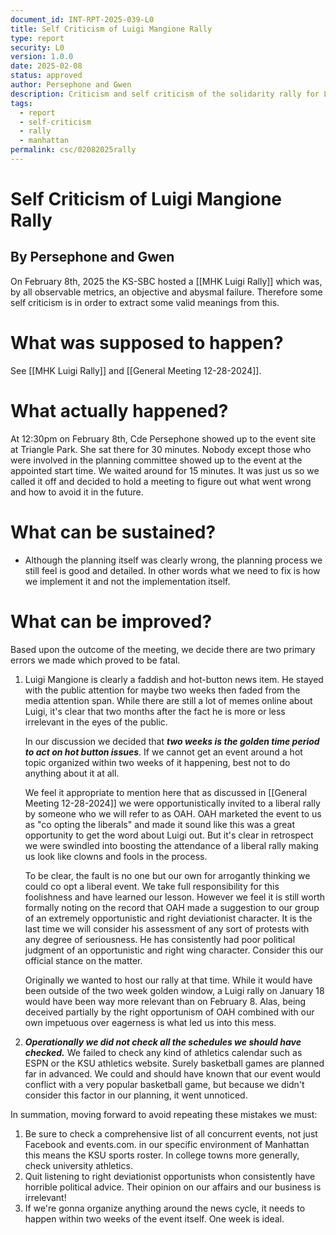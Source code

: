 ```yaml
---
document_id: INT-RPT-2025-039-L0
title: Self Criticism of Luigi Mangione Rally
type: report
security: L0
version: 1.0.0
date: 2025-02-08
status: approved
author: Persephone and Gwen
description: Criticism and self criticism of the solidarity rally for Luigi Mangione in Manhattan
tags:
  - report
  - self-criticism
  - rally
  - manhattan
permalink: csc/02082025rally
---
```

# Self Criticism of Luigi Mangione Rally
## By Persephone and Gwen

On February 8th, 2025 the KS-SBC hosted a [[MHK Luigi Rally]] which was, by all observable metrics, an objective and abysmal failure. Therefore some self criticism is in order to extract some valid meanings from this.

# What was supposed to happen?

See [[MHK Luigi Rally]] and [[General Meeting 12-28-2024]].

# What actually happened?

At 12:30pm on February 8th, Cde Persephone showed up to the event site at Triangle Park. She sat there for 30 minutes. Nobody except those who were involved in the planning committee showed up to the event at the appointed start time. We waited around for 15 minutes. It was just us so we called it off and decided to hold a meeting to figure out what went wrong and how to avoid it in the future.

# What can be sustained?

- Although the planning itself was clearly wrong, the planning process we still feel is good and detailed. In other words what we need to fix is how we implement it and not the implementation itself.

# What can be improved?
 Based upon the outcome of the meeting, we decide there are two primary errors we made which proved to be fatal.
1. Luigi Mangione is clearly a faddish and hot-button news item. He stayed with the public attention for maybe two weeks then faded from the media attention span. While there are still a lot of memes online about Luigi, it's clear that two months after the fact he is more or less irrelevant in the eyes of the public.

	In our discussion we decided that ***two weeks is the golden time period to act on hot button issues***. If we cannot get an event around a hot topic organized within two weeks of it happening, best not to do anything about it at all.

	We feel it appropriate to mention here that as discussed in [[General Meeting 12-28-2024]] we were opportunistically invited to a liberal rally by someone who we will refer to as OAH. OAH marketed the event to us as "co opting the liberals" and made it sound like this was a great opportunity to get the word about Luigi out. But it's clear in retrospect we were swindled into boosting the attendance of a liberal rally making us look like clowns and fools in the process.
	
	To be clear, the fault is no one but our own for arrogantly thinking we could co opt a liberal event. We take full responsibility for this foolishness and have learned our lesson. However we feel it is still worth formally noting on the record that OAH made a suggestion to our group of an extremely opportunistic and right deviationist character. It is the last time we will consider his assessment of any sort of protests with any degree of seriousness. He has consistently had poor political judgment of an opportunistic and right wing character. Consider this our official stance on the matter.
	
	Originally we wanted to host our rally at that time. While it would have been outside of the two week golden window, a Luigi rally on January 18 would have been way more relevant than on February 8. Alas, being deceived partially by the right opportunism of OAH combined with our own impetuous over eagerness is what led us into this mess.
2. ***Operationally we did not check all the schedules we should have checked.*** We failed to check any kind of athletics calendar such as ESPN or the KSU athletics website. Surely basketball games are planned far in advanced. We could and should have known that our event would conflict with a very popular basketball game, but because we didn't consider this factor in our planning, it went unnoticed.

In summation, moving forward to avoid repeating these mistakes we must:

1. Be sure to check a comprehensive list of all concurrent events, not just Facebook and events.com. in our specific environment of Manhattan this means the KSU sports roster. In college towns more generally, check university athletics.
2. Quit listening to right deviationist opportunists whon consistently have horrible political advice. Their opinion on our affairs and our business is irrelevant!
3. If we're gonna organize anything around the news cycle, it needs to happen within two weeks of the event itself. One week is ideal.
